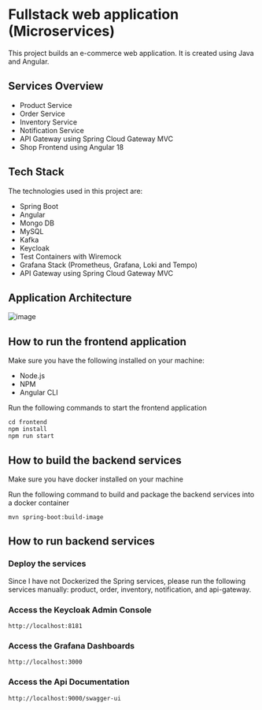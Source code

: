 # Fullstack web application (Microservices)
This project builds an e-commerce web application. It is created using Java and Angular.

## Services Overview

- Product Service
- Order Service
- Inventory Service
- Notification Service
- API Gateway using Spring Cloud Gateway MVC
- Shop Frontend using Angular 18

## Tech Stack

The technologies used in this project are:

- Spring Boot
- Angular
- Mongo DB
- MySQL
- Kafka
- Keycloak
- Test Containers with Wiremock
- Grafana Stack (Prometheus, Grafana, Loki and Tempo)
- API Gateway using Spring Cloud Gateway MVC

## Application Architecture
![image](https://github.com/user-attachments/assets/57ec7f82-c4bf-44bb-b90b-94be82bde1eb)


## How to run the frontend application

Make sure you have the following installed on your machine:

- Node.js
- NPM
- Angular CLI

Run the following commands to start the frontend application

```shell
cd frontend
npm install
npm run start
```
## How to build the backend services

Make sure you have docker installed on your machine

Run the following command to build and package the backend services into a docker container

```shell
mvn spring-boot:build-image 
```

## How to run backend services 

### Deploy the services
Since I have not Dockerized the Spring services, please run the following services manually: product, order, inventory, notification, and api-gateway.

### Access the Keycloak Admin Console
```shell
http://localhost:8181
```

### Access the Grafana Dashboards
```shell
http://localhost:3000
```

### Access the Api Documentation
```shell
http://localhost:9000/swagger-ui
```



